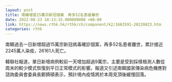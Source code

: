 ```yaml
---
layout: post
title: 南韓增逾15萬宗新冠個案　再多52名患者離世
date: 2022-08-23 10:13:15.000000000 +08:00
link: https://news.rthk.hk/rthk/ch/component/k2/1663591-20220823.htm
categories: rthk
---
```


南韓過去一日新增超過15萬宗新冠病毒確診個案，再多52名患者離世，累計接近2245萬人染疫，26161人死亡。

韓聯社報道，單日新增病例較前一天增加超過9萬宗，主要是受到採樣檢測人數從周末的較少模式恢復到平日正常模式的影響。報道又引述南韓國家傳染病危機應對諮詢委員會委員長鄭錡碩表示，預計境內疫情將於本周見頂後緩慢回落。
